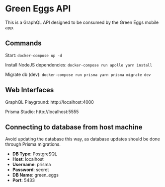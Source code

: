 # Green Eggs API

This is a GraphQL API designed to be consumed by the Green Eggs mobile app.

## Commands

Start: `docker-compose up -d`

Install NodeJS dependencies: `docker-compose run apollo yarn install`

Migrate db (dev): `docker-compose run prisma yarn prisma migrate dev`

## Web Interfaces

GraphQL Playground: http://localhost:4000

Prisma Studio: http://localhost:5555

## Connecting to database from host machine
Avoid updating the database this way, as database updates should be done through Prisma migrations.
* **DB Type**: PostgreSQL
* **Host**: localhost
* **Username**: prisma
* **Password**: secret
* **DB Name**: green_eggs
* **Port**: 5433
